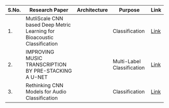| S.No. | Research Paper | Architecture | Purpose | Link |
| ---- | ---- | ---- | ---- | ---- |
|1.|MutliScale CNN based Deep Metric Learning for Bioacoustic Classification||Classification|[Link](https://github.com/kwanit1142/Research-Papers-Reading-Directory/blob/main/Computer%20Vision/MutliScale%20CNN%20based%20Deep%20Metric%20Learning%20for%20Bioacoustic%20Classification.pdf)|
|2.|IMPROVING MUSIC TRANSCRIPTION BY PRE-STACKING A U-NET||Multi-Label Classification|[Link](https://github.com/kwanit1142/Research-Papers-Reading-Directory/blob/main/Computer%20Vision/IMPROVING%20MUSIC%20TRANSCRIPTION%20BY%20PRE-STACKING%20A%20U-NET.pdf)|
|3.|Rethinking CNN Models for Audio Classification||Classification|[Link](https://github.com/kwanit1142/Research-Papers-Reading-Directory/blob/main/Computer%20Vision/Rethinking%20CNN%20Models%20for%20Audio%20Classification.pdf)|
